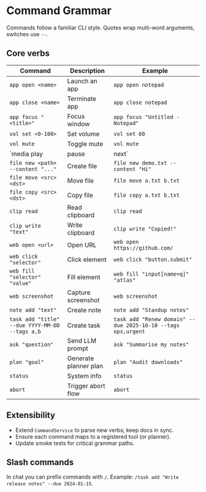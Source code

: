 # Command Grammar

Commands follow a familiar CLI style. Quotes wrap multi-word arguments, switches use `--`.

## Core verbs

| Command | Description | Example |
|---------|-------------|---------|
| `app open <name>` | Launch an app | `app open notepad` |
| `app close <name>` | Terminate app | `app close notepad` |
| `app focus "<title>"` | Focus window | `app focus "Untitled - Notepad"` |
| `vol set <0-100>` | Set volume | `vol set 60` |
| `vol mute` | Toggle mute | `vol mute` |
| `media play|pause|next` | Media control | `media next` |
| `file new <path> --content "..."` | Create file | `file new demo.txt --content "Hi"` |
| `file move <src> <dst>` | Move file | `file move a.txt b.txt` |
| `file copy <src> <dst>` | Copy file | `file copy a.txt b.txt` |
| `clip read` | Read clipboard | `clip read` |
| `clip write "text"` | Write clipboard | `clip write "Copied!"` |
| `web open <url>` | Open URL | `web open https://github.com/` |
| `web click "selector"` | Click element | `web click "button.submit"` |
| `web fill "selector" "value"` | Fill element | `web fill "input[name=q]" "atlas"` |
| `web screenshot` | Capture screenshot | `web screenshot` |
| `note add "text"` | Create note | `note add "Standup notes"` |
| `task add "title" --due YYYY-MM-DD --tags a,b` | Create task | `task add "Renew domain" --due 2025-10-10 --tags ops,urgent` |
| `ask "question"` | Send LLM prompt | `ask "Summarise my notes"` |
| `plan "goal"` | Generate planner plan | `plan "Audit downloads"` |
| `status` | System info | `status` |
| `abort` | Trigger abort flow | `abort` |

## Extensibility

* Extend `CommandService` to parse new verbs; keep docs in sync.
* Ensure each command maps to a registered tool (or planner).
* Update smoke tests for critical grammar paths.

## Slash commands

In chat you can prefix commands with `/`. Example: `/task add "Write release notes" --due 2024-01-15`.
